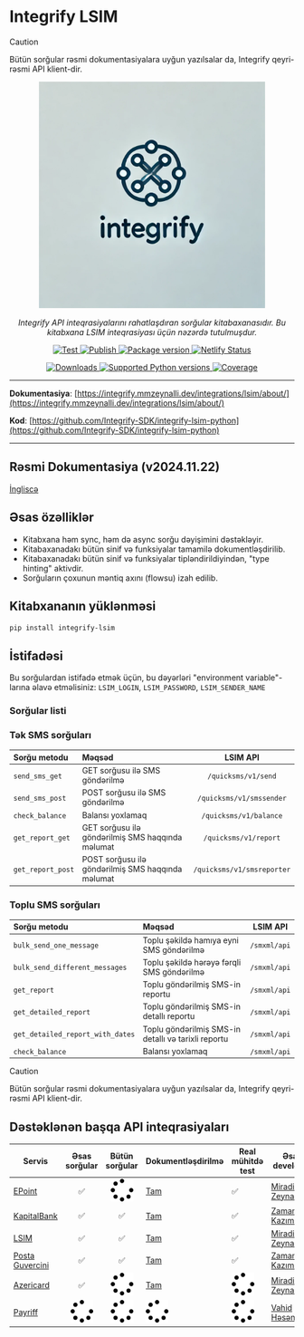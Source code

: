 # Integrify LSIM

> [!Caution]
> Bütün sorğular rəsmi dokumentasiyalara uyğun yazılsalar da, Integrify qeyri-rəsmi API klient-dir.

<p align="center">
  <a href="https://integrify.mmzeynalli.dev/"><img width="400" src="https://raw.githubusercontent.com/Integrify-SDK/integrify-docs-python/main/docs/az/docs/assets/integrify.png" alt="Integrify"></a>
</p>
<p align="center">
    <em>Integrify API inteqrasiyalarını rahatlaşdıran sorğular kitabaxanasıdır. Bu kitabxana LSIM inteqrasiyası üçün nəzərdə tutulmuşdur.</em>
</p>
<p align="center">
<a href="https://github.com/Integrify-SDK/integrify-lsim-python/actions/workflows/test.yml" target="_blank">
    <img src="https://github.com/Integrify-SDK/integrify-lsim-python/actions/workflows/test.yml/badge.svg?branch=main" alt="Test">
</a>
<a href="https://github.com/Integrify-SDK/integrify-lsim-python/actions/workflows/publish.yml" target="_blank">
    <img src="https://github.com/Integrify-SDK/integrify-lsim-python/actions/workflows/publish.yml/badge.svg" alt="Publish">
</a>
<a href="https://pypi.org/project/integrify-lsim" target="_blank">
  <img src="https://img.shields.io/pypi/v/integrify-lsim?color=%2334D058&label=pypi%20package" alt="Package version">
</a>
<a href="https://app.netlify.com/sites/integrify-docs/deploys">
  <img src="https://api.netlify.com/api/v1/badges/d8931b6a-80c7-41cb-bdbb-bf6ef5789f80/deploy-status" alt="Netlify Status">
</a>
</p>
<p align="center">
<a href="https://pepy.tech/project/integrify-lsim" target="_blank">
  <img src="https://static.pepy.tech/badge/integrify-lsim" alt="Downloads">
</a>
<a href="https://pypi.org/project/integrify-lsim" target="_blank">
    <img src="https://img.shields.io/pypi/pyversions/integrify-lsim.svg?color=%2334D058" alt="Supported Python versions">
</a>
<a href="https://coverage-badge.samuelcolvin.workers.dev/redirect/Integrify-SDK/integrify-lsim-python" target="_blank">
    <img src="https://coverage-badge.samuelcolvin.workers.dev/Integrify-SDK/integrify-lsim-python.svg" alt="Coverage">
</a>

</p>

---

**Dokumentasiya**: [https://integrify.mmzeynalli.dev/integrations/lsim/about/](https://integrify.mmzeynalli.dev/integrations/lsim/about/)

**Kod**: [https://github.com/Integrify-SDK/integrify-lsim-python](https://github.com/Integrify-SDK/integrify-lsim-python)

---

## Rəsmi Dokumentasiya (v2024.11.22)

[İngliscə](https://mmzeynalli.notion.site/LSIM-1974f14f727e8029a3f5f9e4e556afe3?pvs=74)

## Əsas özəlliklər

- Kitabxana həm sync, həm də async sorğu dəyişimini dəstəkləyir.
- Kitabaxanadakı bütün sinif və funksiyalar tamamilə dokumentləşdirilib.
- Kitabaxanadakı bütün sinif və funksiyalar tipləndirildiyindən, "type hinting" aktivdir.
- Sorğuların çoxunun məntiq axını (flowsu) izah edilib.

## Kitabxananın yüklənməsi

<div class="termy">

```console
pip install integrify-lsim
```

</div>

## İstifadəsi

Bu sorğulardan istifadə etmək üçün, bu dəyərləri "environment variable"-larına əlavə etməlisiniz: `LSIM_LOGIN`, `LSIM_PASSWORD`, `LSIM_SENDER_NAME`

### Sorğular listi

### Tək SMS sorğuları

| Sorğu metodu      | Məqsəd                                            |          LSIM API          |
| :---------------- | :------------------------------------------------ | :------------------------: |
| `send_sms_get`    | GET sorğusu ilə SMS göndərilmə                    |    `/quicksms/v1/send`     |
| `send_sms_post`   | POST sorğusu ilə SMS göndərilmə                   |  `/quicksms/v1/smssender`  |
| `check_balance`   | Balansı yoxlamaq                                  |   `/quicksms/v1/balance`   |
| `get_report_get`  | GET sorğusu ilə göndərilmiş SMS haqqında məlumat  |   `/quicksms/v1/report`    |
| `get_report_post` | POST sorğusu ilə göndərilmiş SMS haqqında məlumat | `/quicksms/v1/smsreporter` |

### Toplu SMS sorğuları

| Sorğu metodu                     | Məqsəd                                              |   LSIM API   |
| :------------------------------- | :-------------------------------------------------- | :----------: |
| `bulk_send_one_message`          | Toplu şəkildə hamıya eyni SMS göndərilmə            | `/smxml/api` |
| `bulk_send_different_messages`   | Toplu şəkildə hərəyə fərqli SMS göndərilmə          | `/smxml/api` |
| `get_report`                     | Toplu göndərilmiş SMS-in reportu                    | `/smxml/api` |
| `get_detailed_report`            | Toplu göndərilmiş SMS-in detallı reportu            | `/smxml/api` |
| `get_detailed_report_with_dates` | Toplu göndərilmiş SMS-in detallı və tarixli reportu | `/smxml/api` |
| `check_balance`                  | Balansı yoxlamaq                                    | `/smxml/api` |

> [!Caution]
> Bütün sorğular rəsmi dokumentasiyalara uyğun yazılsalar da, Integrify qeyri-rəsmi API klient-dir.

## Dəstəklənən başqa API inteqrasiyaları

<!-- AUTO-UPDATE SECTION -->
| Servis                                                                              |                                                        Əsas sorğular                                                         |                                                        Bütün sorğular                                                        | Dokumentləşdirilmə                                                                                                           | Real mühitdə test                                                                                                            | Əsas developer                                    |
| ----------------------------------------------------------------------------------- | :--------------------------------------------------------------------------------------------------------------------------: | :--------------------------------------------------------------------------------------------------------------------------: | ---------------------------------------------------------------------------------------------------------------------------- | ---------------------------------------------------------------------------------------------------------------------------- | ------------------------------------------------- |
| [EPoint](https://github.com/Integrify-SDK/integrify-epoint-python)                  |                                                              ✅                                                               | ![loading](https://raw.githubusercontent.com/Integrify-SDK/integrify-docs-python/main/docs/az/docs/assets/spinner-solid.svg) | [Tam](https://integrify.mmzeynalli.dev/integrations/epoint/about/)                                                           | ✅                                                                                                                            | [Miradil Zeynallı](https://github.com/mmzeynalli) |
| [KapitalBank](https://github.com/Integrify-SDK/integrify-kapitalbank-python)        |                                                              ✅                                                               |                                                              ✅                                                               | [Tam](https://integrify.mmzeynalli.dev/integrations/kapital/about/)                                                          | ✅                                                                                                                            | [Zaman Kazımov](https://github.com/kazimovzaman2) |
| [LSIM](https://github.com/Integrify-SDK/integrify-lsim-python)                      |                                                              ✅                                                               |                                                              ✅                                                               | [Tam](https://integrify.mmzeynalli.dev/integrations/lsim/about/)                                                             | ✅                                                                                                                            | [Miradil Zeynallı](https://github.com/mmzeynalli) |
| [Posta Guvercini](https://github.com/Integrify-SDK/integrify-postaguvercini-python) |                                                              ✅                                                               |                                                              ✅                                                               | [Tam](https://integrify.mmzeynalli.dev/integrations/posta-guvercini/about/)                                                  | ✅                                                                                                                            | [Zaman Kazımov](https://github.com/kazimovzaman2) |
| [Azericard](https://github.com/Integrify-SDK/integrify-azericard-python)            |                                                              ✅                                                               | ![loading](https://raw.githubusercontent.com/Integrify-SDK/integrify-docs-python/main/docs/az/docs/assets/spinner-solid.svg) | [Tam](https://integrify.mmzeynalli.dev/integrations/azericard/about)                                                         | ![loading](https://raw.githubusercontent.com/Integrify-SDK/integrify-docs-python/main/docs/az/docs/assets/spinner-solid.svg) | [Miradil Zeynallı](https://github.com/mmzeynalli) |
| [Payriff](https://github.com/Integrify-SDK/integrify-payriff-python)                | ![loading](https://raw.githubusercontent.com/Integrify-SDK/integrify-docs-python/main/docs/az/docs/assets/spinner-solid.svg) | ![loading](https://raw.githubusercontent.com/Integrify-SDK/integrify-docs-python/main/docs/az/docs/assets/spinner-solid.svg) | ![loading](https://raw.githubusercontent.com/Integrify-SDK/integrify-docs-python/main/docs/az/docs/assets/spinner-solid.svg) | ![loading](https://raw.githubusercontent.com/Integrify-SDK/integrify-docs-python/main/docs/az/docs/assets/spinner-solid.svg) | [Vahid Həsənzadə](https://github.com/vahidzhe)    |
